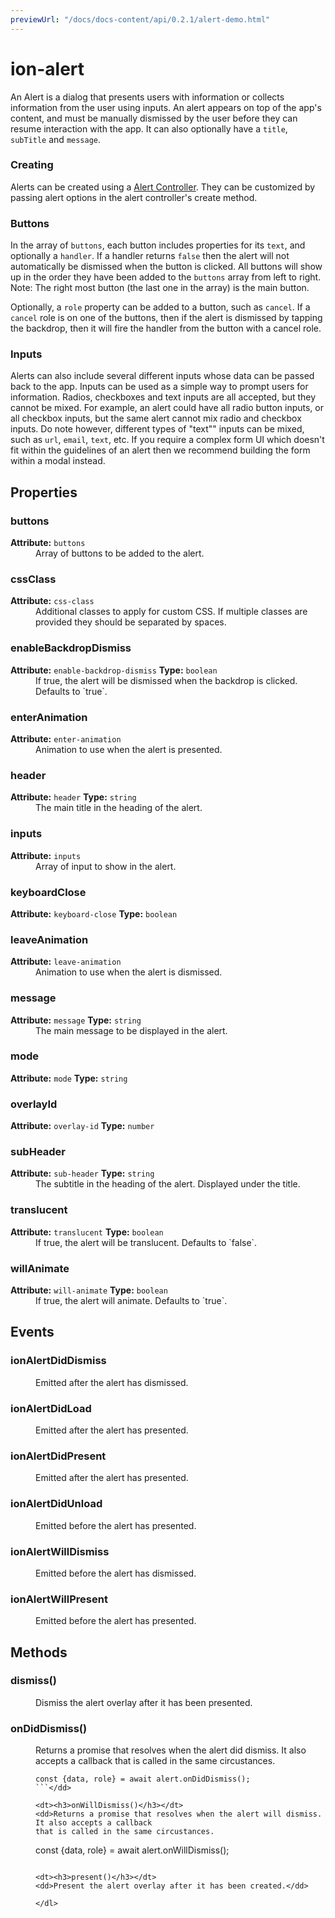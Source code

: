 ```yaml
---
previewUrl: "/docs/docs-content/api/0.2.1/alert-demo.html"
---
```

# ion-alert

An Alert is a dialog that presents users with information or collects information from the user using inputs. An alert appears on top of the app's content, and must be manually dismissed by the user before they can resume interaction with the app. It can also optionally have a `title`, `subTitle` and `message`.


### Creating

Alerts can be created using a [Alert Controller](../../alert-controller/AlertController). They can be customized by passing alert options in the alert controller's create method.


### Buttons

In the array of `buttons`, each button includes properties for its `text`, and optionally a `handler`. If a handler returns `false` then the alert will not automatically be dismissed when the button is clicked. All buttons will show up in the order they have been added to the `buttons` array from left to right. Note: The right most button (the last one in the array) is the main button.

Optionally, a `role` property can be added to a button, such as `cancel`. If a `cancel` role is on one of the buttons, then if the alert is dismissed by tapping the backdrop, then it will fire the handler from the button with a cancel role.


### Inputs

Alerts can also include several different inputs whose data can be passed back to the app. Inputs can be used as a simple way to prompt users for information. Radios, checkboxes and text inputs are all accepted, but they cannot be mixed. For example, an alert could have all radio button inputs, or all checkbox inputs, but the same alert cannot mix radio and checkbox inputs. Do note however, different types of "text"" inputs can be mixed, such as `url`, `email`, `text`, etc. If you require a complex form UI which doesn't fit within the guidelines of an alert then we recommend building the form within a modal instead.


<h2>Properties</h2> 

<dl>
<dt>
<h3>buttons</h3> 
<strong>Attribute:</strong>  <code>buttons</code>
</dt>
<dd>Array of buttons to be added to the alert.</dd>

<dt>
<h3>cssClass</h3> 
<strong>Attribute:</strong>  <code>css-class</code>
</dt>
<dd>Additional classes to apply for custom CSS. If multiple classes are
provided they should be separated by spaces.</dd>

<dt>
<h3>enableBackdropDismiss</h3> 
<strong>Attribute:</strong>  <code>enable-backdrop-dismiss</code>
<strong>Type:</strong> <code>boolean</code>
</dt>
<dd>If true, the alert will be dismissed when the backdrop is clicked. Defaults to `true`.</dd>

<dt>
<h3>enterAnimation</h3> 
<strong>Attribute:</strong>  <code>enter-animation</code>
</dt>
<dd>Animation to use when the alert is presented.</dd>

<dt>
<h3>header</h3> 
<strong>Attribute:</strong>  <code>header</code>
<strong>Type:</strong> <code>string</code>
</dt>
<dd>The main title in the heading of the alert.</dd>

<dt>
<h3>inputs</h3> 
<strong>Attribute:</strong>  <code>inputs</code>
</dt>
<dd>Array of input to show in the alert.</dd>

<dt>
<h3>keyboardClose</h3> 
<strong>Attribute:</strong>  <code>keyboard-close</code>
<strong>Type:</strong> <code>boolean</code>
</dt>
<dd></dd>

<dt>
<h3>leaveAnimation</h3> 
<strong>Attribute:</strong>  <code>leave-animation</code>
</dt>
<dd>Animation to use when the alert is dismissed.</dd>

<dt>
<h3>message</h3> 
<strong>Attribute:</strong>  <code>message</code>
<strong>Type:</strong> <code>string</code>
</dt>
<dd>The main message to be displayed in the alert.</dd>

<dt>
<h3>mode</h3> 
<strong>Attribute:</strong>  <code>mode</code>
<strong>Type:</strong> <code>string</code>
</dt>
<dd></dd>

<dt>
<h3>overlayId</h3> 
<strong>Attribute:</strong>  <code>overlay-id</code>
<strong>Type:</strong> <code>number</code>
</dt>
<dd></dd>

<dt>
<h3>subHeader</h3> 
<strong>Attribute:</strong>  <code>sub-header</code>
<strong>Type:</strong> <code>string</code>
</dt>
<dd>The subtitle in the heading of the alert. Displayed under the title.</dd>

<dt>
<h3>translucent</h3> 
<strong>Attribute:</strong>  <code>translucent</code>
<strong>Type:</strong> <code>boolean</code>
</dt>
<dd>If true, the alert will be translucent. Defaults to `false`.</dd>

<dt>
<h3>willAnimate</h3> 
<strong>Attribute:</strong>  <code>will-animate</code>
<strong>Type:</strong> <code>boolean</code>
</dt>
<dd>If true, the alert will animate. Defaults to `true`.</dd>

</dl>


<h2>Events</h2>

<dl><dt>
<h3>ionAlertDidDismiss</h3></dt>
<dd>Emitted after the alert has dismissed.</dd>

<dt>
<h3>ionAlertDidLoad</h3></dt>
<dd>Emitted after the alert has presented.</dd>

<dt>
<h3>ionAlertDidPresent</h3></dt>
<dd>Emitted after the alert has presented.</dd>

<dt>
<h3>ionAlertDidUnload</h3></dt>
<dd>Emitted before the alert has presented.</dd>

<dt>
<h3>ionAlertWillDismiss</h3></dt>
<dd>Emitted before the alert has dismissed.</dd>

<dt>
<h3>ionAlertWillPresent</h3></dt>
<dd>Emitted before the alert has presented.</dd>

</dl>


<h2>Methods</h2>
<dl>

<dt><h3>dismiss()</h3></dt>
<dd>Dismiss the alert overlay after it has been presented.</dd>

<dt><h3>onDidDismiss()</h3></dt>
<dd>Returns a promise that resolves when the alert did dismiss. It also accepts a callback
that is called in the same circustances.

```
const {data, role} = await alert.onDidDismiss();
```</dd>

<dt><h3>onWillDismiss()</h3></dt>
<dd>Returns a promise that resolves when the alert will dismiss. It also accepts a callback
that is called in the same circustances.

```
const {data, role} = await alert.onWillDismiss();
```</dd>

<dt><h3>present()</h3></dt>
<dd>Present the alert overlay after it has been created.</dd>

</dl>


